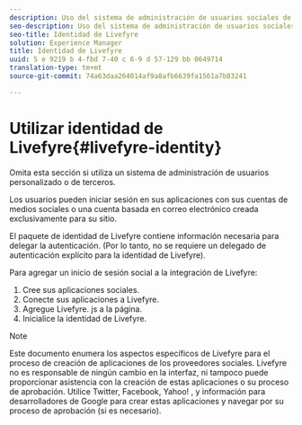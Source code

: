 ```yaml
---
description: Uso del sistema de administración de usuarios sociales de Livefyre.
seo-description: Uso del sistema de administración de usuarios sociales de Livefyre.
seo-title: Identidad de Livefyre
solution: Experience Manager
title: Identidad de Livefyre
uuid: 5 e 9219 b 4-fbd 7-40 c 6-9 d 57-129 bb 0649714
translation-type: tm+mt
source-git-commit: 74a63daa264014af9a8afb6639fa1561a7b83241

---
```



# Utilizar identidad de Livefyre{#livefyre-identity}

Omita esta sección si utiliza un sistema de administración de usuarios personalizado o de terceros.

Los usuarios pueden iniciar sesión en sus aplicaciones con sus cuentas de medios sociales o una cuenta basada en correo electrónico creada exclusivamente para su sitio.

El paquete de identidad de Livefyre contiene información necesaria para delegar la autenticación. (Por lo tanto, no se requiere un delegado de autenticación explícito para la identidad de Livefyre).

Para agregar un inicio de sesión social a la integración de Livefyre:

1. Cree sus aplicaciones sociales.
1. Conecte sus aplicaciones a Livefyre.
1. Agregue Livefyre. js a la página.
1. Inicialice la identidad de Livefyre.

>[!NOTE]
>
>Este documento enumera los aspectos específicos de Livefyre para el proceso de creación de aplicaciones de los proveedores sociales. Livefyre no es responsable de ningún cambio en la interfaz, ni tampoco puede proporcionar asistencia con la creación de estas aplicaciones o su proceso de aprobación. Utilice Twitter, Facebook, Yahoo! , y información para desarrolladores de Google para crear estas aplicaciones y navegar por su proceso de aprobación (si es necesario).

